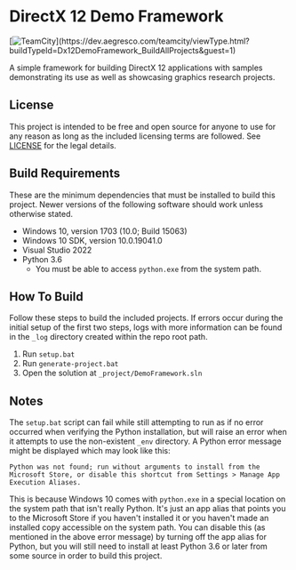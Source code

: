# DirectX 12 Demo Framework

[![TeamCity](https://dev.aegresco.com/teamcity/guestAuth/app/rest/builds/buildType:(id:Dx12DemoFramework_BuildAllProjects),branch:(develop)/statusIcon)](https://dev.aegresco.com/teamcity/viewType.html?buildTypeId=Dx12DemoFramework_BuildAllProjects&guest=1)

A simple framework for building DirectX 12 applications with samples demonstrating its use as well as showcasing graphics research projects.

## License

This project is intended to be free and open source for anyone to use for any reason as long as the included licensing terms are followed. See [LICENSE](LICENSE) for the legal details.

## Build Requirements

These are the minimum dependencies that must be installed to build this project. Newer versions of the following software should work unless otherwise stated.

- Windows 10, version 1703 (10.0; Build 15063)
- Windows 10 SDK, version 10.0.19041.0
- Visual Studio 2022
- Python 3.6
	- You must be able to access `python.exe` from the system path.

## How To Build

Follow these steps to build the included projects. If errors occur during the initial setup of the first two steps, logs with more information can be found in the `_log` directory created within the repo root path.

1. Run `setup.bat`
2. Run `generate-project.bat`
3. Open the solution at `_project/DemoFramework.sln`

## Notes

The `setup.bat` script can fail while still attempting to run as if no error occurred when verifying the Python installation, but will raise an error when it attempts to use the non-existent `_env` directory. A Python error message might be displayed which may look like this:

```
Python was not found; run without arguments to install from the Microsoft Store, or disable this shortcut from Settings > Manage App Execution Aliases.
```

This is because Windows 10 comes with `python.exe` in a special location on the system path that isn't really Python. It's just an app alias that points you to the Microsoft Store if you haven't installed it or you haven't made an installed copy accessible on the system path.  You can disable this (as mentioned in the above error message) by turning off the app alias for Python, but you will still need to install at least Python 3.6 or later from some source in order to build this project.
